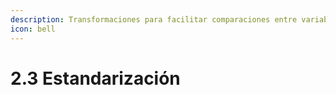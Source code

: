 ```yaml
---
description: Transformaciones para facilitar comparaciones entre variables y sujetos.
icon: bell
---
```


# 2.3 Estandarización

